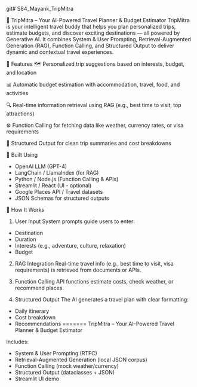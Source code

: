 git# S84_Mayank_TripMitra

🚀 TripMitra – Your AI-Powered Travel Planner & Budget Estimator
TripMitra is your intelligent travel buddy that helps you plan personalized trips, estimate budgets, and discover exciting destinations — all powered by Generative AI. It combines System & User Prompting, Retrieval-Augmented Generation (RAG), Function Calling, and Structured Output to deliver dynamic and contextual travel experiences.

🌟 Features
🗺️ Personalized trip suggestions based on interests, budget, and location

📊 Automatic budget estimation with accommodation, travel, food, and activities

🔍 Real-time information retrieval using RAG (e.g., best time to visit, top attractions)

⚙️ Function Calling for fetching data like weather, currency rates, or visa requirements

📄 Structured Output for clean trip summaries and cost breakdowns

🧠 Built Using
- OpenAI LLM (GPT-4)
- LangChain / LlamaIndex (for RAG)
- Python / Node.js (Function Calling & APIs)
- Streamlit / React (UI - optional)
- Google Places API / Travel datasets
- JSON Schemas for structured outputs

🚦 How It Works
1.  User Input
System prompts guide users to enter:

- Destination
- Duration
- Interests (e.g., adventure, culture, relaxation)
- Budget

2. RAG Integration
Real-time travel info (e.g., best time to visit, visa requirements) is retrieved from documents or APIs.

3. Function Calling
API functions estimate costs, check weather, or recommend places.

4. Structured Output
The AI generates a travel plan with clear formatting:
- Daily itinerary
- Cost breakdown
- Recommendations
=======
TripMitra – Your AI-Powered Travel Planner & Budget Estimator

Includes:
- System & User Prompting (RTFC)
- Retrieval-Augmented Generation (local JSON corpus)
- Function Calling (mock weather/currency)
- Structured Output (dataclasses + JSON)
- Streamlit UI demo

